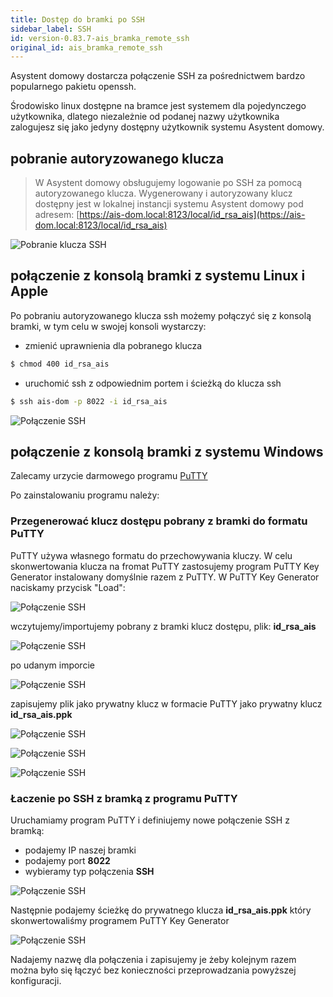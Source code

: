 ```yaml
---
title: Dostęp do bramki po SSH
sidebar_label: SSH
id: version-0.83.7-ais_bramka_remote_ssh
original_id: ais_bramka_remote_ssh
---
```


Asystent domowy dostarcza połączenie SSH za pośrednictwem bardzo popularnego pakietu openssh.

Środowisko linux dostępne na bramce jest systemem dla pojedynczego użytkownika, dlatego niezależnie od podanej nazwy użytkownika zalogujesz się jako jedyny dostępny użytkownik systemu Asystent domowy.


## pobranie autoryzowanego klucza

> W Asystent domowy obsługujemy logowanie po SSH za pomocą autoryzowanego klucza. Wygenerowany i autoryzowany klucz dostępny jest w lokalnej instancji systemu Asystent domowy pod adresem: [https://ais-dom.local:8123/local/id_rsa_ais](https://ais-dom.local:8123/local/id_rsa_ais)


![Pobranie klucza SSH](/AIS-docs/img/en/bramka/ssh_download_key.png)

## połączenie z konsolą bramki z systemu Linux i Apple

Po pobraniu autoryzowanego klucza ssh możemy połączyć się z konsolą bramki, w tym celu w swojej konsoli wystarczy:

- zmienić uprawnienia dla pobranego klucza

```bash
$ chmod 400 id_rsa_ais
```

- uruchomić ssh z odpowiednim portem i ścieżką do klucza ssh

```bash
$ ssh ais-dom -p 8022 -i id_rsa_ais
```

![Połączenie SSH](/AIS-docs/img/en/bramka/ssh_console.png)


## połączenie z konsolą bramki z systemu Windows

Zalecamy urzycie darmowego programu [PuTTY](https://www.putty.org/)


Po zainstalowaniu programu należy:

### Przegenerować klucz dostępu pobrany z bramki do formatu PuTTY

PuTTY używa własnego formatu do przechowywania kluczy. W celu skonwertowania klucza na fromat PuTTY zastosujemy program PuTTY Key Generator instalowany domyślnie razem z PuTTY.
W  PuTTY Key Generator naciskamy przycisk "Load":

![Połączenie SSH](/AIS-docs/img/en/bramka/ssh_putty_1.png)

wczytujemy/importujemy pobrany z bramki klucz dostępu, plik: **id_rsa_ais**

![Połączenie SSH](/AIS-docs/img/en/bramka/ssh_putty_2.png)

po udanym imporcie

![Połączenie SSH](/AIS-docs/img/en/bramka/ssh_putty_3.png)

zapisujemy plik jako prywatny klucz w formacie PuTTY jako prywatny klucz **id_rsa_ais.ppk**

![Połączenie SSH](/AIS-docs/img/en/bramka/ssh_putty_4.png)

![Połączenie SSH](/AIS-docs/img/en/bramka/ssh_putty_5.png)

![Połączenie SSH](/AIS-docs/img/en/bramka/ssh_putty_6.png)


### Łaczenie po SSH z bramką z programu PuTTY

Uruchamiamy program PuTTY i definiujemy nowe połączenie SSH z bramką:

- podajemy IP naszej bramki
- podajemy port **8022**
- wybieramy typ połączenia **SSH**

![Połączenie SSH](/AIS-docs/img/en/bramka/ssh_putty_7.png)

Następnie podajemy ścieżkę do prywatnego klucza **id_rsa_ais.ppk** który skonwertowaliśmy programem PuTTY Key Generator

![Połączenie SSH](/AIS-docs/img/en/bramka/ssh_putty_8.png)

Nadajemy nazwę dla połączenia i zapisujemy je żeby kolejnym razem można było się łączyć bez konieczności przeprowadzania powyższej konfiguracji.
